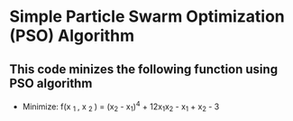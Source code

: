 # Simple Particle Swarm Optimization (PSO) Algorithm

## This code minizes the following function using PSO algorithm

- Minimize: f(x <sub> 1 </sub>, x <sub>2 </sub>) = (x<sub>2</sub> - x<sub>1</sub>)<sup>4</sup> + 12x<sub>1</sub>x<sub>2</sub> - x<sub>1</sub> + x<sub>2</sub> - 3 
